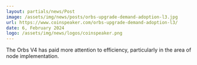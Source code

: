 ```yaml
---
layout: partials/news/Post
image: /assets/img/news/posts/orbs-upgrade-demand-adoption-l3.jpg
url: https://www.coinspeaker.com/orbs-upgrade-demand-adoption-l3/
date: 6, February 2024
logo: /assets/img/news/logos/coinspeaker.png
---
```


The Orbs V4 has paid more attention to efficiency, particularly in the area of node implementation.
